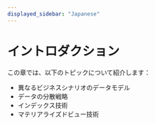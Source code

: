 ```yaml
---
displayed_sidebar: "Japanese"
---
```


# イントロダクション

この章では、以下のトピックについて紹介します：

- 異なるビジネスシナリオのデータモデル
- データの分散戦略
- インデックス技術
- マテリアライズドビュー技術
